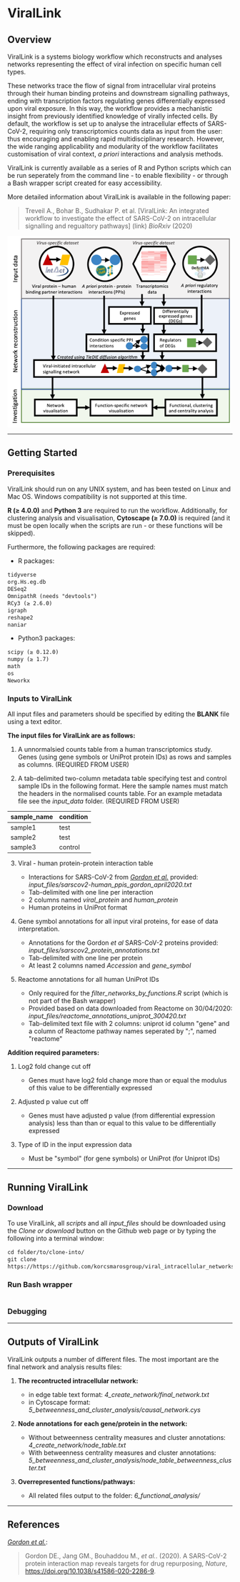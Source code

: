 # ViralLink

## Overview

ViralLink is a systems biology workflow which reconstructs and analyses networks representing the effect of viral infection on specific human cell types. 

These networks trace the flow of signal from intracellular viral proteins through their human binding proteins and downstream signalling pathways, ending with transcription factors regulating genes differentially expressed upon viral exposure. In this way, the workflow provides a mechanistic insight from previously identified knowledge of virally infected cells. By default, the workflow is set up to analyse the intracellular effects of SARS-CoV-2, requiring only transcriptomics counts data as input from the user: thus encouraging and enabling rapid multidisciplinary research. However, the wide ranging applicability and modularity of the workflow facilitates customisation of viral context, *a priori* interactions and analysis methods.

ViralLink is currently available as a series of R and Python scripts which can be run seperately from the command line - to enable flexibility - or through a Bash wrapper script created for easy accessibility.

More detailed information about ViralLink is available in the following paper:

> Treveil A., Bohar B., Sudhakar P. et al. [ViralLink: An integrated workflow to investigate the effect of SARS-CoV-2 on intracellular signalling and regualtory pathways] (link) _BioRxiv_ (2020)

<img src="virallink_overview.png" align="center" width="500">

----
## Getting Started 

### Prerequisites

ViralLink should run on any UNIX system, and has been tested on Linux and Mac OS. Windows compatibility is not supported at this time.

**R (≥ 4.0.0)** and **Python 3** are required to run the workflow. Additionally, for clustering analysis and visualisation, **Cytoscape (≥ 7.0.0)** is required (and it must be open locally when the scripts are run - or these functions will be skipped).

Furthermore, the following packages are required:

* R packages: 

```
tidyverse
org.Hs.eg.db
DESeq2
OmnipathR (needs "devtools")
RCy3 (≥ 2.6.0)
igraph
reshape2
naniar
```

* Python3 packages:

```
scipy (≥ 0.12.0)
numpy (≥ 1.7)
math
os
Neworkx
```

### Inputs to ViralLink

All input files and parameters should be specified by editing the **BLANK** file using a text editor.

**The input files for ViralLink are as follows:**

1. A unnormalsied counts table from a human transcriptomics study. Genes (using gene symbols or UniProt protein IDs) as rows and samples as columns.  (REQUIRED FROM USER)

2. A tab-delimited two-column metadata table specifying test and control sample IDs in the following format. Here the sample names must match the headers in the normalised counts table. For an example metadata file see the *input_data* folder.  (REQUIRED FROM USER)


|   sample_name	|   condition	|
| ------------- | ------------- |
|   sample1	|   test	|
|   sample2	|   test	|
|   sample3	|   control	| 

3. Viral - human protein-protein interaction table
	- Interactions for SARS-CoV-2 from [*Gordon et al.*](https://www.nature.com/articles/s41586-020-2286-9) provided: *input_files/sarscov2-human_ppis_gordon_april2020.txt*
	- Tab-delimited with one line per interaction
	- 2 columns named *viral_protein* and *human_protein*
	- Human proteins in UniProt format
	
4. Gene symbol annotations for all input viral proteins, for ease of data interpretation.
	- Annotations for the Gordon *et al* SARS-CoV-2 proteins provided: *input_files/sarscov2_protein_annotations.txt*
	- Tab-delimited with one line per protein
	- At least 2 columns named *Accession* and *gene_symbol*

5. Reactome annotations for all human UniProt IDs
	- Only required for the *filter_networks_by_functions.R* script (which is not part of the Bash wrapper)
	- Provided based on data downloaded from Reactome on 30/04/2020: *input_files/reactome_annotations_uniprot_300420.txt*
	- Tab-delimited text file with 2 columns: uniprot id column "gene" and a column of Reactome pathway names seperated by ";", named "reactome"
	
**Addition required parameters:**

1. Log2 fold change cut off 
	- Genes must have log2 fold change more than or equal the modulus of this value to be differentially expressed
	
2. Adjusted p value cut off 
	- Genes must have adjusted p value (from differential expression analysis) less than than or equal to this value to be differentially expressed
	
3. Type of ID in the input expression data
	-  Must be "symbol" (for gene symbols) or UniProt (for Uniprot IDs)

----
## Running ViralLink

### Download
To use ViralLink, all _scripts_ and all _input\_files_ should be downloaded using the _Clone or download_ button on the Github web page or by typing the following into a terminal window:

```
cd folder/to/clone-into/
git clone https://https://github.com/korcsmarosgroup/viral_intracellular_networks
```

### Run Bash wrapper

```

```

### Debugging

----
## Outputs of ViralLink

ViralLink outputs a number of different files. The most important are the final network and analysis results files:
1. **The recontructed intracellular network:**
	- in edge table text format: *4_create_network/final_network.txt*
	- in Cytoscape format: *5_betweenness_and_cluster_analysis/causal_network.cys*
	
2. **Node annotations for each gene/protein in the network:**
	- Without betweenness centrality measures and cluster annotations: *4_create_network/node_table.txt*
	- With betweenness centrality measures and cluster annotations: *5_betweenness_and_cluster_analysis/node_table_betweenness_cluster.txt*
	
3. **Overrepresented functions/pathways:**
	- All related files output to the folder: *6_functional_analysis/*

----
## References

[*Gordon et al.*](https://www.nature.com/articles/s41586-020-2286-9):

> Gordon DE., Jang GM., Bouhaddou M., *et al.*. (2020). A SARS-CoV-2 protein interaction map reveals targets for drug repurposing, *Nature*, https://doi.org/10.1038/s41586-020-2286-9.

